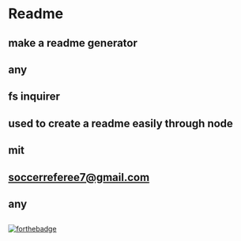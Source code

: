 # Readme 
 ## make a readme generator 
 ## any 
 ## fs inquirer
 ## used to create a readme easily through node
 ## mit
 ## soccerreferee7@gmail.com
 
 ## any
 ## 

 [![forthebadge](https://forthebadge.com/images/badges/fuck-it-ship-it.svg)](https://forthebadge.com)